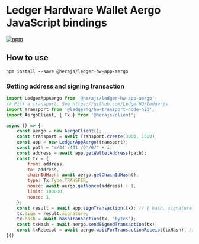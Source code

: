 # Ledger Hardware Wallet Aergo JavaScript bindings

[![npm](https://img.shields.io/npm/v/@herajs/ledger-hw-app-aergo.svg)](https://www.npmjs.com/package/@herajs/ledger-hw-app-aergo)

## How to use

```shell
npm install --save @herajs/ledger-hw-app-aergo
```

### Getting address and signing transaction

```js
import LedgerAppAergo from '@herajs/ledger-hw-app-aergo';
// Pick a transport. See https://github.com/LedgerHQ/ledgerjs
import Transport from '@ledgerhq/hw-transport-node-hid';
import AergoClient, { Tx } from '@herajs/client';

async () => {
    const aergo = new AergoClient();
    const transport = await Transport.create(3000, 1500);
    const app = new LedgerAppAergo(transport);
    const path = "m/44'/441'/0'/0/" + i;
    const address = await app.getWalletAddress(path);
    const tx = {
        from: address,
        to: address,
        chainIdHash: await aergo.getChainIdHash(),
        type: Tx.Type.TRANSFER,
        nonce: await aergo.getNonce(address) + 1,
        limit: 100000,
        nonce: 1,
    };
    const result = await app.signTransaction(tx); // { hash, signature }
    tx.sign = result.signature;
    tx.hash = await hashTransaction(tx, 'bytes');
    const txHash = await aergo.sendSignedTransaction(tx);
    const txReceipt = await aergo.waitForTransactionReceipt(txHash); // { status: 'SUCCESS', blockno: number, ... }
}()
```
